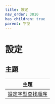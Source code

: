 ```yaml
---
title: 設定
nav_order: 3010
has_children: true
parent: 字型
---
```



# 設定


## 主題

| 主題 |
| --- |
| [設定字型查找順序](https://samwhelp.github.io/note-about-ultramarine-gnome-shell/read/subject/font/config/font-match-order.html) |
